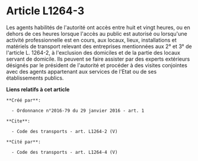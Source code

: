 # Article L1264-3

Les agents habilités de l'autorité ont accès entre huit et vingt heures, ou en dehors de ces heures lorsque l'accès au public
est autorisé ou lorsqu'une activité professionnelle est en cours, aux locaux, lieux, installations et matériels de transport
relevant des entreprises mentionnées aux 2° et 3° de l'article L. 1264-2, à l'exclusion des domiciles et de la partie des
locaux servant de domicile. Ils peuvent se faire assister par des experts extérieurs désignés par le président de l'autorité
et procéder à des visites conjointes avec des agents appartenant aux services de l'Etat ou de ses établissements publics.

**Liens relatifs à cet article**

	**Créé par**:

	  - Ordonnance n°2016-79 du 29 janvier 2016 - art. 1

	**Cite**:

	  - Code des transports - art. L1264-2 (V)

	**Cité par**:

	  - Code des transports - art. L1264-4 (V)
